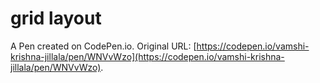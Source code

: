# grid layout

A Pen created on CodePen.io. Original URL: [https://codepen.io/vamshi-krishna-jillala/pen/WNVvWzo](https://codepen.io/vamshi-krishna-jillala/pen/WNVvWzo).

